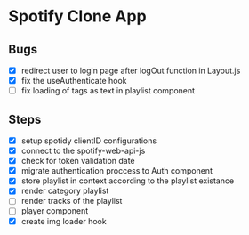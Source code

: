 # Spotify Clone App

## Bugs

- [x] redirect user to login page after logOut function in Layout.js
- [x] fix the useAuthenticate hook
- [ ] fix loading of tags as text in playlist component

## Steps

- [x] setup spotidy clientID configurations
- [x] connect to the spotify-web-api-js
- [x] check for token validation date
- [x] migrate authentication proccess to Auth component
- [x] store playlist in context according to the playlist existance
- [x] render category playlist
- [ ] render tracks of the playlist
- [ ] player component
- [x] create img loader hook

